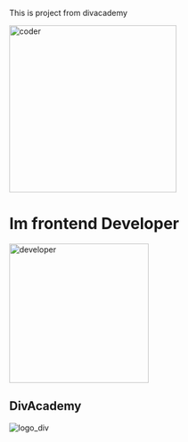 This is project from divacademy

<img src="https://cdn.dribbble.com/users/239755/screenshots/3019824/dave_coding_dribbble.gif" alt="coder" height="300" />

<h1>Im frontend Developer</h1>
<img src="https://agulhadeouroatelie.com/wp-content/uploads/2021/06/ouou-12.gif" alt="developer" height="250">

<h2>DivAcademy</h2>
<img src="https://divacademy.az/img/logo-1.png?=1" alt="logo_div">
